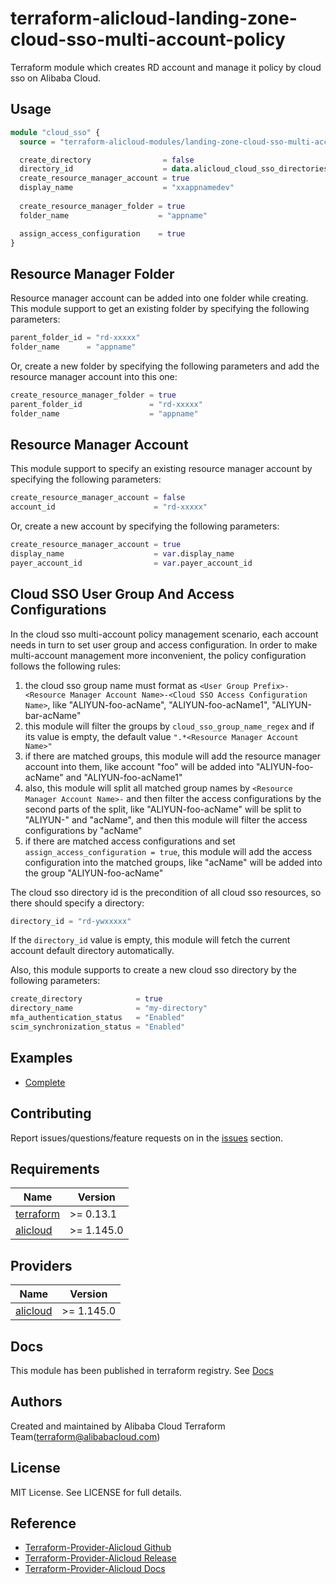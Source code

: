 # terraform-alicloud-landing-zone-cloud-sso-multi-account-policy

Terraform module which creates RD account and manage it policy by cloud sso on Alibaba Cloud.

## Usage

```terraform
module "cloud_sso" {
  source = "terraform-alicloud-modules/landing-zone-cloud-sso-multi-account-policy/alicloud"

  create_directory                = false
  directory_id                    = data.alicloud_cloud_sso_directories.default.ids.0
  create_resource_manager_account = true
  display_name                    = "xxappnamedev"
  
  create_resource_manager_folder = true
  folder_name                    = "appname"

  assign_access_configuration    = true
}
```

## Resource Manager Folder

Resource manager account can be added into one folder while creating. This module support to get an existing folder by 
specifying the following parameters:

```terraform
parent_folder_id = "rd-xxxxx"
folder_name      = "appname"
```

Or, create a new folder by specifying the following parameters and add the resource manager account into this one:

```terraform
create_resource_manager_folder = true
parent_folder_id               = "rd-xxxxx"
folder_name                    = "appname"
```

## Resource Manager Account

This module support to specify an existing resource manager account by specifying the following parameters:

```terraform
create_resource_manager_account = false
account_id                      = "rd-xxxxx"
```

Or, create a new account by specifying the following parameters:

```terraform
create_resource_manager_account = true
display_name                    = var.display_name
payer_account_id                = var.payer_account_id
```

## Cloud SSO User Group And Access Configurations

In the cloud sso multi-account policy management scenario, each account needs in turn to set user group and access configuration.
In order to make multi-account management more inconvenient, the policy configuration follows the following rules:

1. the cloud sso group name must format as `<User Group Prefix>-<Resource Manager Account Name>-<Cloud SSO Access Configuration Name>`,
   like "ALIYUN-foo-acName", "ALIYUN-foo-acName1", "ALIYUN-bar-acName"
2. this module will filter the groups by `cloud_sso_group_name_regex` and if its value is empty, the default value `".*<Resource Manager Account Name>"`
3. if there are matched groups, this module will add the resource manager account into them, like account "foo" will be added into "ALIYUN-foo-acName" and "ALIYUN-foo-acName1"
4. also, this module will split all matched group names by `<Resource Manager Account Name>-` and then filter the access configurations by the second parts of the split,
   like "ALIYUN-foo-acName" will be split to "ALIYUN-" and "acName", and then this module will filter the access configurations by "acName"
5. if there are matched access configurations and set `assign_access_configuration = true`, this module will add the access configuration into the matched groups,
   like "acName" will be added into the group "ALIYUN-foo-acName"

The cloud sso directory id is the precondition of all cloud sso resources, so there should specify a directory:

```terraform
directory_id = "rd-ywxxxxx"
```

If the `directory_id` value is empty, this module will fetch the current account default directory automatically.

Also, this module supports to create a new cloud sso directory by the following parameters:

```terraform
create_directory            = true
directory_name              = "my-directory"
mfa_authentication_status   = "Enabled"
scim_synchronization_status = "Enabled"
```

## Examples

- [Complete](https://github.com/terraform-alicloud-modules/terraform-alicloud-cloud-sso-multi-account-policy/tree/master/examples/complete)

## Contributing

Report issues/questions/feature requests on in the [issues](https://github.com/terraform-alicloud-modules/terraform-alicloud-cloud-sso-multi-account-policy/issues/new) section.

<!-- BEGINNING OF PRE-COMMIT-TERRAFORM DOCS HOOK -->
## Requirements

| Name | Version |
|------|---------|
| <a name="requirement_terraform"></a> [terraform](#requirement\_terraform) | >= 0.13.1 |
| <a name="requirement_alicloud"></a> [alicloud](#requirement\_alicloud) | >= 1.145.0 |

## Providers

| Name | Version |
|------|---------|
| <a name="provider_alicloud"></a> [alicloud](#provider\_alicloud) | >= 1.145.0

## Docs

This module has been published in terraform registry. See [Docs](https://registry.terraform.io/modules/terraform-alicloud-modules/cloud-sso-multi-account-policy/alicloud/latest)

## Authors

Created and maintained by Alibaba Cloud Terraform Team(terraform@alibabacloud.com)

## License

MIT License. See LICENSE for full details.

## Reference

* [Terraform-Provider-Alicloud Github](https://github.com/aliyun/terraform-provider-alicloud)
* [Terraform-Provider-Alicloud Release](https://releases.hashicorp.com/terraform-provider-alicloud/)
* [Terraform-Provider-Alicloud Docs](https://registry.terraform.io/providers/aliyun/alicloud/latest/docs)


